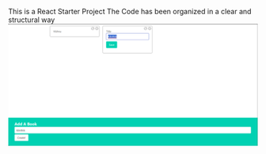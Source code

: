 This is a React Starter Project
The Code has been organized in a clear and structural way
![ToDO appilication which includes CRUD operations](https://github.com/rohanginjupalli/ToDoAppilication/blob/main/WorkingI.mages/image.png) 
